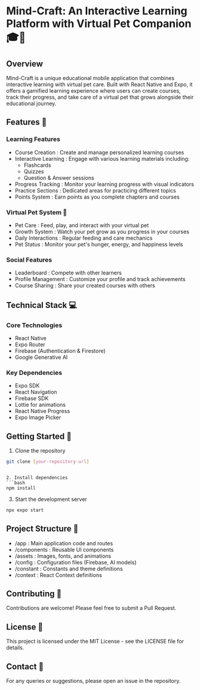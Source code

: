 # Mind-Craft: An Interactive Learning Platform with Virtual Pet Companion 🎓🐾
## Overview
Mind-Craft is a unique educational mobile application that combines interactive learning with virtual pet care. Built with React Native and Expo, it offers a gamified learning experience where users can create courses, track their progress, and take care of a virtual pet that grows alongside their educational journey.

## Features 🌟
### Learning Features
- Course Creation : Create and manage personalized learning courses
- Interactive Learning : Engage with various learning materials including:
  - Flashcards
  - Quizzes
  - Question & Answer sessions
- Progress Tracking : Monitor your learning progress with visual indicators
- Practice Sections : Dedicated areas for practicing different topics
- Points System : Earn points as you complete chapters and courses
### Virtual Pet System 🐾
- Pet Care : Feed, play, and interact with your virtual pet
- Growth System : Watch your pet grow as you progress in your courses
- Daily Interactions : Regular feeding and care mechanics
- Pet Status : Monitor your pet's hunger, energy, and happiness levels
### Social Features
- Leaderboard : Compete with other learners
- Profile Management : Customize your profile and track achievements
- Course Sharing : Share your created courses with others
## Technical Stack 💻
### Core Technologies
- React Native
- Expo Router
- Firebase (Authentication & Firestore)
- Google Generative AI
### Key Dependencies
- Expo SDK
- React Navigation
- Firebase SDK
- Lottie for animations
- React Native Progress
- Expo Image Picker
## Getting Started 🚀
1. Clone the repository
```bash
git clone [your-repository-url]
 ```
```

2. Install dependencies
```bash
npm install
 ```

3. Start the development server
```bash
npx expo start
 ```

## Project Structure 📁
- /app : Main application code and routes
- /components : Reusable UI components
- /assets : Images, fonts, and animations
- /config : Configuration files (Firebase, AI models)
- /constant : Constants and theme definitions
- /context : React Context definitions
## Contributing 🤝
Contributions are welcome! Please feel free to submit a Pull Request.

## License 📄
This project is licensed under the MIT License - see the LICENSE file for details.

## Contact 📧
For any queries or suggestions, please open an issue in the repository.
